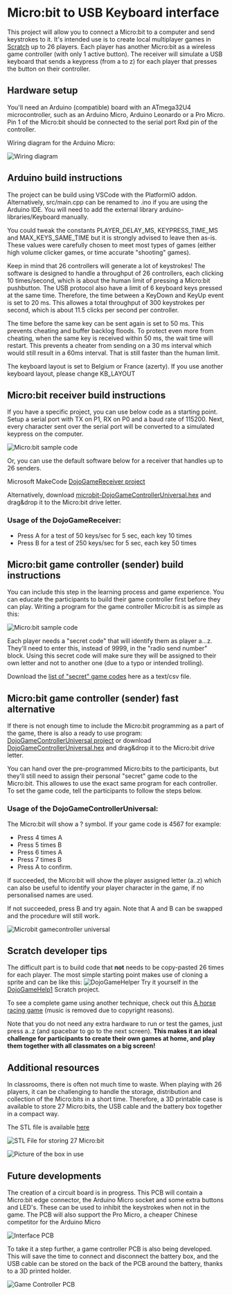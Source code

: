 # Micro:bit to USB Keyboard interface
This project will allow you to connect a Micro:bit to a computer and send keystrokes to it. It's intended use is to create local multiplayer games in [Scratch](https://scratch.mit.edu/) up to 26 players. Each player has another Micro:bit as a wireless game controller (with only 1 active button). The receiver will simulate a USB keyboard that sends a keypress (from a to z) for each player that presses the button on their controller.

## Hardware setup
You'll need an Arduino (compatible) board with an ATmega32U4 microcontroller, such as an Arduino Micro, Arduino Leonardo or a Pro Micro. Pin 1 of the Micro:bit should be connected to the serial port Rxd pin of the controller.

Wiring diagram for the Arduino Micro:

![Wiring diagram](https://github.com/jimd80/MicrobitUsbKeyboard/blob/main/doc/Microbit%20to%20arduino%20micro%20connection.png?raw=true)

## Arduino build instructions
The project can be build using VSCode with the PlatformIO addon. Alternatively, src/main.cpp can be renamed to .ino if you are using the Arduino IDE. You will need to add the external library arduino-libraries/Keyboard manually.

You could tweak the constants PLAYER_DELAY_MS, KEYPRESS_TIME_MS and MAX_KEYS_SAME_TIME but it is strongly advised to leave then as-is. These values were carefully chosen to meet most types of games (either high volume clicker games, or time accurate "shooting" games).

Keep in mind that 26 controllers will generate a lot of keystrokes! The software is designed to handle a throughput of 26 controllers, each clicking 10 times/second, which is about the human limit of pressing a Micro:bit pushbutton. The USB protocol also have a limit of 6 keyboard keys pressed at the same time. Therefore, the time between a KeyDown and KeyUp event is set to 20 ms. This allowes a total throughput of 300 keystrokes per second, which is about 11.5 clicks per second per controller.

The time before the same key can be sent again is set to 50 ms. This prevents cheating and buffer backlog floods. To protect even more from cheating, when the same key is received within 50 ms, the wait time will restart. This prevents a cheater from sending on a 30 ms interval which would still result in a 60ms interval. That is still faster than the human limit.

The keyboard layout is set to Belgium or France (azerty). If you use another keyboard layout, please change KB_LAYOUT

## Micro:bit receiver build instructions
If you have a specific project, you can use below code as a starting point. Setup a serial port with TX on P1, RX on P0 and a baud rate of 115200. Next, every character sent over the serial port will be converted to a simulated keypress on the computer.

![Micro:bit sample code](https://github.com/jimd80/MicrobitUsbKeyboard/blob/main/doc/Microbit%20sample%20code.png?raw=true)

Or, you can use the default software below for a receiver that handles up to 26 senders.

Microsoft MakeCode [DojoGameReceiver project](https://makecode.microbit.org/S01281-32840-25827-62408)

Alternatively, download [microbit-DojoGameControllerUniversal.hex](https://github.com/jimd80/MicrobitUsbKeyboard/blob/main/doc/microbit-DojoGameControllerUniversal.hex?raw=true) and drag&drop it to the Micro:bit drive letter.

### Usage of the DojoGameReceiver:
* Press A for a test of 50 keys/sec for 5 sec, each key 10 times
* Press B for a test of 250 keys/sec for 5 sec, each key 50 times

## Micro:bit game controller (sender) build instructions
You can include this step in the learning process and game experience. You can educate the participants to build their game controller first before they can play. Writing a program for the game controller Micro:bit is as simple as this:

![Micro:bit sample code](https://github.com/jimd80/MicrobitUsbKeyboard/blob/main/doc/Microbit%20gamecontroller%20code.png?raw=true)

Each player needs a "secret code" that will identify them as player a...z. They'll need to enter this, instead of 9999, in the "radio send number" block. Using this secret code will make sure they will be assigned to their own letter and not to another one (due to a typo or intended trolling).

Download the [list of "secret" game codes](https://github.com/jimd80/MicrobitUsbKeyboard/blob/main/doc/Gamecodes.csv?raw=true) here as a text/csv file.

## Micro:bit game controller (sender) fast alternative

If there is not enough time to include the Micro:bit programming as a part of the game, there is also a ready to use program: [DojoGameControllerUniversal project](https://makecode.microbit.org/S17170-50597-42799-53089) or download [DojoGameControllerUniversal.hex](https://github.com/jimd80/MicrobitUsbKeyboard/blob/main/doc/microbit-DojoGameControllerUniversal.hex?raw=true) and drag&drop it to the Micro:bit drive letter.

You can hand over the pre-programmed Micro:bits to the participants, but they'll still need to assign their personal "secret" game code to the Micro:bit. This allowes to use the exact same program for each controller. To set the game code, tell the participants to follow the steps below.
### Usage of the DojoGameControllerUniversal:
The Micro:bit will show a ? symbol. If your game code is 4567 for example:
* Press 4 times A
* Press 5 times B
* Press 6 times A
* Press 7 times B
* Press A to confirm.

If succeeded, the Micro:bit will show the player assigned letter (a..z) which can also be useful to identify your player character in the game, if no personalised names are used.

If not succeeded, press B and try again. Note that A and B can be swapped and the procedure will still work.

![Microbit gamecontroller universal](https://github.com/jimd80/MicrobitUsbKeyboard/blob/main/doc/Microbit%20gamecontroller%20universal.png?raw=true)

## Scratch developer tips
The difficult part is to build code that **not** needs to be copy-pasted 26 times for each player. The most simple starting point makes use of cloning a sprite and can be like this:
![DojoGameHelper](https://github.com/jimd80/MicrobitUsbKeyboard/blob/main/doc/Scratch%20DojoGameHelper.png?raw=true)
Try it yourself in the [DojoGameHelp1](https://scratch.mit.edu/projects/1082054988) Scratch project.

To see a complete game using another technique, check out this [A horse racing game](https://scratch.mit.edu/projects/1110965589/) (music is removed due to copyright reasons).

Note that you do not need any extra hardware to run or test the games, just press a..z (and spacebar to go to the next screen). **This makes it an ideal challenge for participants to create their own games at home, and play them together with all classmates on a big screen!**

## Additional resources
In classrooms, there is often not much time to waste. When playing with 26 players, it can be challenging to handle the storage, distribution and collection of the Micro:bits in a short time. Therefore, a 3D printable case is available to store 27 Micro:bits, the USB cable and the battery box together in a compact way.

The STL file is available [here](https://github.com/jimd80/MicrobitUsbKeyboard/blob/main/doc/Microbit%20case.stl?raw=true)

![STL File for storing 27 Micro:bit](https://github.com/jimd80/MicrobitUsbKeyboard/blob/main/doc/Microbit%20case%20stl%20file.png?raw=true)

![Picture of the box in use](https://github.com/jimd80/MicrobitUsbKeyboard/blob/main/doc/Microbit%20case%20printed%202.jpg?raw=true)

## Future developments
The creation of a circuit board is in progress. This PCB will contain a Micro:bit edge connector, the Arduino Micro socket and some extra buttons and LED's. These can be used to inhibit the keystrokes when not in the game. The PCB will also support the Pro Micro, a cheaper Chinese competitor for the Arduino Micro

![Interface PCB](https://github.com/jimd80/MicrobitUsbKeyboard/blob/main/doc/Microbit%20arduino%20bridge%20pcb.png?raw=true)

To take it a step further, a game controller PCB is also being developed. This will save the time to connect and disconnect the battery box, and the USB cable can be stored on the back of the PCB around the battery, thanks to a 3D printed holder.

![Game Controller PCB](https://github.com/jimd80/MicrobitUsbKeyboard/blob/main/doc/Gamecontroller%20pcb%203d.png?raw=true)
